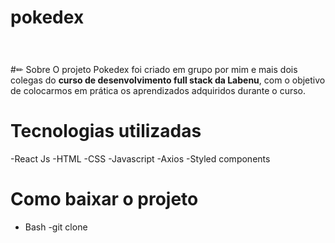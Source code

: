 # pokedex
<h1>
  <img src=>
  </h1>
  
#✏ Sobre
O projeto Pokedex foi criado em grupo por mim e mais dois colegas do **curso de desenvolvimento full stack da Labenu**, com o objetivo de colocarmos em prática os aprendizados adquiridos durante o curso.

# Tecnologias utilizadas
-React Js
-HTML
-CSS
-Javascript
-Axios
-Styled components
# Como baixar o projeto
* Bash
-git clone 





